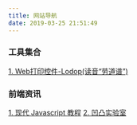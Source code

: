 ```yaml
---
title: 网站导航
date: 2019-03-25 21:51:49
---
```


### 工具集合
[1. Web打印控件-Lodop(读音“劳道谱”)](http://www.lodop.net/index.html)

### 前端资讯
[1. 现代 Javascript 教程](https://zh.javascript.info/)
[2. 凹凸实验室](https://aotu.io)